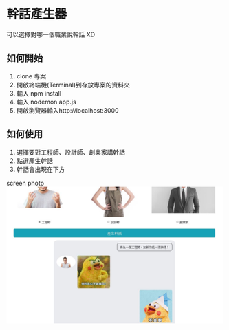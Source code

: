 # 幹話產生器

可以選擇對哪一個職業說幹話 XD

## 如何開始

1. clone 專案
2. 開啟終端機(Terminal)到存放專案的資料夾
3. 輸入 npm install
4. 輸入 nodemon app.js
5. 開啟瀏覽器輸入http://localhost:3000

## 如何使用

1. 選擇要對工程師、設計師、創業家講幹話
2. 點選產生幹話
3. 幹話會出現在下方

screen photo
![image](https://github.com/Eason0in/Rubbish/blob/master/public/img/screen.JPG)
